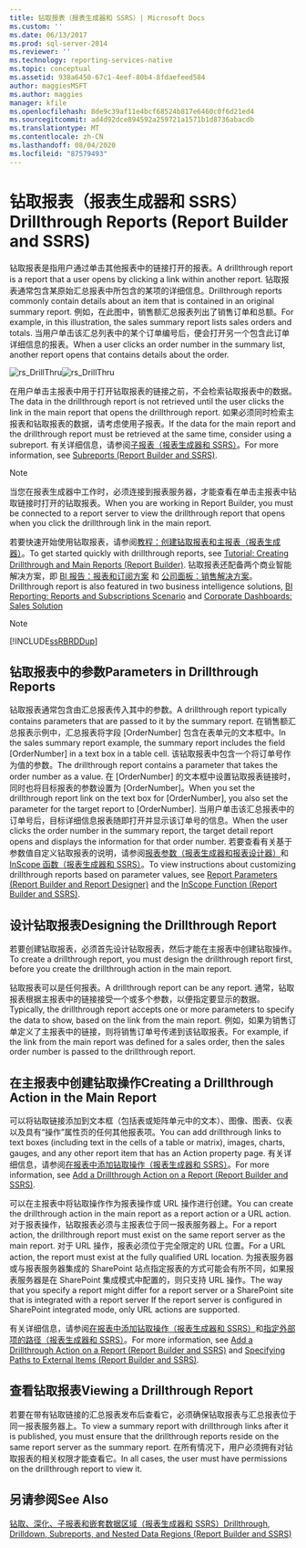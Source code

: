 ```yaml
---
title: 钻取报表（报表生成器和 SSRS）| Microsoft Docs
ms.custom: ''
ms.date: 06/13/2017
ms.prod: sql-server-2014
ms.reviewer: ''
ms.technology: reporting-services-native
ms.topic: conceptual
ms.assetid: 938a6450-67c1-4eef-80b4-8fdaefeed584
author: maggiesMSFT
ms.author: maggies
manager: kfile
ms.openlocfilehash: 8de9c39af11e4bcf68524b817e6460c0f6d21ed4
ms.sourcegitcommit: ad4d92dce894592a259721a1571b1d8736abacdb
ms.translationtype: MT
ms.contentlocale: zh-CN
ms.lasthandoff: 08/04/2020
ms.locfileid: "87579493"
---
```

# <a name="drillthrough-reports-report-builder-and-ssrs"></a><span data-ttu-id="e74f4-102">钻取报表（报表生成器和 SSRS）</span><span class="sxs-lookup"><span data-stu-id="e74f4-102">Drillthrough Reports (Report Builder and SSRS)</span></span>
  <span data-ttu-id="e74f4-103">钻取报表是指用户通过单击其他报表中的链接打开的报表。</span><span class="sxs-lookup"><span data-stu-id="e74f4-103">A drillthrough report is a report that a user opens by clicking a link within another report.</span></span> <span data-ttu-id="e74f4-104">钻取报表通常包含某原始汇总报表中所包含的某项的详细信息。</span><span class="sxs-lookup"><span data-stu-id="e74f4-104">Drillthrough reports commonly contain details about an item that is contained in an original summary report.</span></span> <span data-ttu-id="e74f4-105">例如，在此图中，销售额汇总报表列出了销售订单和总额。</span><span class="sxs-lookup"><span data-stu-id="e74f4-105">For example, in this illustration, the sales summary report lists sales orders and totals.</span></span> <span data-ttu-id="e74f4-106">当用户单击该汇总列表中的某个订单编号后，便会打开另一个包含此订单详细信息的报表。</span><span class="sxs-lookup"><span data-stu-id="e74f4-106">When a user clicks an order number in the summary list, another report opens that contains details about the order.</span></span>  
  
 <span data-ttu-id="e74f4-107">![rs_DrillThru](../media/rs-drillthru.gif "rs_DrillThru")</span><span class="sxs-lookup"><span data-stu-id="e74f4-107">![rs_DrillThru](../media/rs-drillthru.gif "rs_DrillThru")</span></span>  
  
 <span data-ttu-id="e74f4-108">在用户单击主报表中用于打开钻取报表的链接之前，不会检索钻取报表中的数据。</span><span class="sxs-lookup"><span data-stu-id="e74f4-108">The data in the drillthrough report is not retrieved until the user clicks the link in the main report that opens the drillthrough report.</span></span> <span data-ttu-id="e74f4-109">如果必须同时检索主报表和钻取报表的数据，请考虑使用子报表。</span><span class="sxs-lookup"><span data-stu-id="e74f4-109">If the data for the main report and the drillthrough report must be retrieved at the same time, consider using a subreport.</span></span> <span data-ttu-id="e74f4-110">有关详细信息，请参阅[子报表（报表生成器和 SSRS）](subreports-report-builder-and-ssrs.md)。</span><span class="sxs-lookup"><span data-stu-id="e74f4-110">For more information, see [Subreports &#40;Report Builder and SSRS&#41;](subreports-report-builder-and-ssrs.md).</span></span>  
  
> [!NOTE]  
>  <span data-ttu-id="e74f4-111">当您在报表生成器中工作时，必须连接到报表服务器，才能查看在单击主报表中钻取链接时打开的钻取报表。</span><span class="sxs-lookup"><span data-stu-id="e74f4-111">When you are working in Report Builder, you must be connected to a report server to view the drillthrough report that opens when you click the drillthrough link in the main report.</span></span>  
  
 <span data-ttu-id="e74f4-112">若要快速开始使用钻取报表，请参阅[教程：创建钻取报表和主报表（报表生成器）](../tutorial-creating-drillthrough-and-main-reports-report-builder.md)。</span><span class="sxs-lookup"><span data-stu-id="e74f4-112">To get started quickly with drillthrough reports, see [Tutorial: Creating Drillthrough and Main Reports &#40;Report Builder&#41;](../tutorial-creating-drillthrough-and-main-reports-report-builder.md).</span></span> <span data-ttu-id="e74f4-113">钻取报表还配备两个商业智能解决方案，即 [BI 报告：报表和订阅方案](https://technet.microsoft.com/bi/ff769487.aspx) 和 [公司面板：销售解决方案](https://technet.microsoft.com/bi/ff643005.aspx)。</span><span class="sxs-lookup"><span data-stu-id="e74f4-113">Drillthrough report is also featured in two business intelligence solutions, [BI Reporting: Reports and Subscriptions Scenario](https://technet.microsoft.com/bi/ff769487.aspx) and [Corporate Dashboards: Sales Solution](https://technet.microsoft.com/bi/ff643005.aspx)</span></span>  
  
> [!NOTE]  
>  [!INCLUDE[ssRBRDDup](../../includes/ssrbrddup-md.md)]  
  
## <a name="parameters-in-drillthrough-reports"></a><span data-ttu-id="e74f4-114">钻取报表中的参数</span><span class="sxs-lookup"><span data-stu-id="e74f4-114">Parameters in Drillthrough Reports</span></span>  
 <span data-ttu-id="e74f4-115">钻取报表通常包含由汇总报表传入其中的参数。</span><span class="sxs-lookup"><span data-stu-id="e74f4-115">A drillthrough report typically contains parameters that are passed to it by the summary report.</span></span> <span data-ttu-id="e74f4-116">在销售额汇总报表示例中，汇总报表将字段 [OrderNumber] 包含在表单元的文本框中。</span><span class="sxs-lookup"><span data-stu-id="e74f4-116">In the sales summary report example, the summary report includes the field [OrderNumber] in a text box in a table cell.</span></span> <span data-ttu-id="e74f4-117">该钻取报表中包含一个将订单号作为值的参数。</span><span class="sxs-lookup"><span data-stu-id="e74f4-117">The drillthrough report contains a parameter that takes the order number as a value.</span></span> <span data-ttu-id="e74f4-118">在 [OrderNumber] 的文本框中设置钻取报表链接时，同时也将目标报表的参数设置为 [OrderNumber]。</span><span class="sxs-lookup"><span data-stu-id="e74f4-118">When you set the drillthrough report link on the text box for [OrderNumber], you also set the parameter for the target report to [OrderNumber].</span></span> <span data-ttu-id="e74f4-119">当用户单击该汇总报表中的订单号后，目标详细信息报表随即打开并显示该订单号的信息。</span><span class="sxs-lookup"><span data-stu-id="e74f4-119">When the user clicks the order number in the summary report, the target detail report opens and displays the information for that order number.</span></span> <span data-ttu-id="e74f4-120">若要查看有关基于参数值自定义钻取报表的说明，请参阅[报表参数（报表生成器和报表设计器）](report-parameters-report-builder-and-report-designer.md)和 [InScope 函数（报表生成器和 SSRS）](report-builder-functions-inscope-function.md)。</span><span class="sxs-lookup"><span data-stu-id="e74f4-120">To view instructions about customizing drillthrough reports based on parameter values, see [Report Parameters &#40;Report Builder and Report Designer&#41;](report-parameters-report-builder-and-report-designer.md) and the [InScope Function &#40;Report Builder and SSRS&#41;](report-builder-functions-inscope-function.md).</span></span>  
  
## <a name="designing-the-drillthrough-report"></a><span data-ttu-id="e74f4-121">设计钻取报表</span><span class="sxs-lookup"><span data-stu-id="e74f4-121">Designing the Drillthrough Report</span></span>  
 <span data-ttu-id="e74f4-122">若要创建钻取报表，必须首先设计钻取报表，然后才能在主报表中创建钻取操作。</span><span class="sxs-lookup"><span data-stu-id="e74f4-122">To create a drillthrough report, you must design the drillthrough report first, before you create the drillthrough action in the main report.</span></span>  
  
 <span data-ttu-id="e74f4-123">钻取报表可以是任何报表。</span><span class="sxs-lookup"><span data-stu-id="e74f4-123">A drillthrough report can be any report.</span></span> <span data-ttu-id="e74f4-124">通常，钻取报表根据主报表中的链接接受一个或多个参数，以便指定要显示的数据。</span><span class="sxs-lookup"><span data-stu-id="e74f4-124">Typically, the drillthrough report accepts one or more parameters to specify the data to show, based on the link from the main report.</span></span> <span data-ttu-id="e74f4-125">例如，如果为销售订单定义了主报表中的链接，则将销售订单号传递到该钻取报表。</span><span class="sxs-lookup"><span data-stu-id="e74f4-125">For example, if the link from the main report was defined for a sales order, then the sales order number is passed to the drillthrough report.</span></span>  
  
## <a name="creating-a-drillthrough-action-in-the-main-report"></a><span data-ttu-id="e74f4-126">在主报表中创建钻取操作</span><span class="sxs-lookup"><span data-stu-id="e74f4-126">Creating a Drillthrough Action in the Main Report</span></span>  
 <span data-ttu-id="e74f4-127">可以将钻取链接添加到文本框（包括表或矩阵单元中的文本）、图像、图表、仪表以及具有“操作”属性页的任何其他报表项。</span><span class="sxs-lookup"><span data-stu-id="e74f4-127">You can add drillthrough links to text boxes (including text in the cells of a table or matrix), images, charts, gauges, and any other report item that has an Action property page.</span></span> <span data-ttu-id="e74f4-128">有关详细信息，请参阅[在报表中添加钻取操作（报表生成器和 SSRS）](add-a-drillthrough-action-on-a-report-report-builder-and-ssrs.md)。</span><span class="sxs-lookup"><span data-stu-id="e74f4-128">For more information, see [Add a Drillthrough Action on a Report &#40;Report Builder and SSRS&#41;](add-a-drillthrough-action-on-a-report-report-builder-and-ssrs.md).</span></span>  
  
 <span data-ttu-id="e74f4-129">可以在主报表中将钻取操作作为报表操作或 URL 操作进行创建。</span><span class="sxs-lookup"><span data-stu-id="e74f4-129">You can create the drillthrough action in the main report as a report action or a URL action.</span></span> <span data-ttu-id="e74f4-130">对于报表操作，钻取报表必须与主报表位于同一报表服务器上。</span><span class="sxs-lookup"><span data-stu-id="e74f4-130">For a report action, the drillthrough report must exist on the same report server as the main report.</span></span> <span data-ttu-id="e74f4-131">对于 URL 操作，报表必须位于完全限定的 URL 位置。</span><span class="sxs-lookup"><span data-stu-id="e74f4-131">For a URL action, the report must exist at the fully qualified URL location.</span></span> <span data-ttu-id="e74f4-132">为报表服务器或与报表服务器集成的 SharePoint 站点指定报表的方式可能会有所不同，如果报表服务器是在 SharePoint 集成模式中配置的，则只支持 URL 操作。</span><span class="sxs-lookup"><span data-stu-id="e74f4-132">The way that you specify a report might differ for a report server or a SharePoint site that is integrated with a report server If the report server is configured in SharePoint integrated mode, only URL actions are supported.</span></span>  
  
 <span data-ttu-id="e74f4-133">有关详细信息，请参阅[在报表中添加钻取操作（报表生成器和 SSRS）](add-a-drillthrough-action-on-a-report-report-builder-and-ssrs.md)和[指定外部项的路径（报表生成器和 SSRS）](specifying-paths-to-external-items-report-builder-and-ssrs.md)。</span><span class="sxs-lookup"><span data-stu-id="e74f4-133">For more information, see [Add a Drillthrough Action on a Report &#40;Report Builder and SSRS&#41;](add-a-drillthrough-action-on-a-report-report-builder-and-ssrs.md) and [Specifying Paths to External Items &#40;Report Builder and SSRS&#41;](specifying-paths-to-external-items-report-builder-and-ssrs.md).</span></span>  
  
## <a name="viewing-a-drillthrough-report"></a><span data-ttu-id="e74f4-134">查看钻取报表</span><span class="sxs-lookup"><span data-stu-id="e74f4-134">Viewing a Drillthrough Report</span></span>  
 <span data-ttu-id="e74f4-135">若要在带有钻取链接的汇总报表发布后查看它，必须确保钻取报表与汇总报表位于同一报表服务器上。</span><span class="sxs-lookup"><span data-stu-id="e74f4-135">To view a summary report with drillthrough links after it is published, you must ensure that the drillthrough reports reside on the same report server as the summary report.</span></span> <span data-ttu-id="e74f4-136">在所有情况下，用户必须拥有对钻取报表的相关权限才能查看它。</span><span class="sxs-lookup"><span data-stu-id="e74f4-136">In all cases, the user must have permissions on the drillthrough report to view it.</span></span>  
  
## <a name="see-also"></a><span data-ttu-id="e74f4-137">另请参阅</span><span class="sxs-lookup"><span data-stu-id="e74f4-137">See Also</span></span>  
 [<span data-ttu-id="e74f4-138">钻取、深化、子报表和嵌套数据区域（报表生成器和 SSRS）</span><span class="sxs-lookup"><span data-stu-id="e74f4-138">Drillthrough, Drilldown, Subreports, and Nested Data Regions &#40;Report Builder and SSRS&#41;</span></span>](drillthrough-drilldown-subreports-and-nested-data-regions.md)  
  
  
